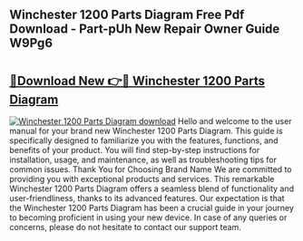 ## Winchester 1200 Parts Diagram Free Pdf Download - Part-pUh New Repair Owner Guide W9Pg6

# <h2><a href="http://dfsxw4o.blite.top/?on=Winchester+1200+Parts+Diagram">🔗Download New 👉🔴 Winchester 1200 Parts Diagram</a></h2>

[![Winchester 1200 Parts Diagram download](https://i.imgur.com/lujVjoI.png)](http://dfsxw4o.blite.top/?on=Winchester+1200+Parts+Diagram)
Hello and welcome to the user manual for your brand new Winchester 1200 Parts Diagram. This guide is specifically designed to familiarize you with the features, functions, and benefits of your product. You will find step-by-step instructions for installation, usage, and maintenance, as well as troubleshooting tips for common issues. Thank You for Choosing Brand Name We are committed to providing you with exceptional products and services. This remarkable Winchester 1200 Parts Diagram offers a seamless blend of functionality and user-friendliness, thanks to its advanced features. Our expectation is that the Winchester 1200 Parts Diagram has been a crucial guide in your journey to becoming proficient in using your new device. In case of any queries or concerns, please do not hesitate to contact our support team.
